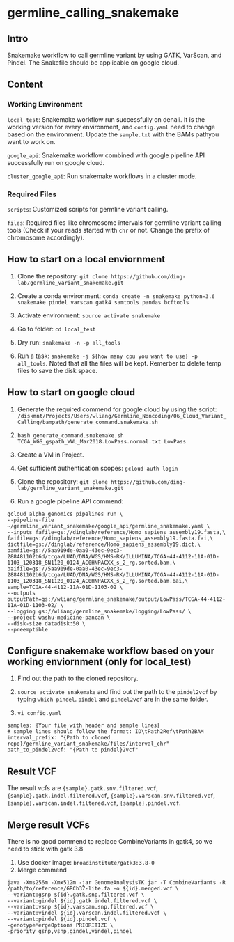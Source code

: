 # germline_calling_snakemake

## Intro

Snakemake workflow to call germline variant by using GATK, VarScan, and Pindel. The Snakefile should be applicable on google cloud.


## Content

### Working Environment

`local_test`: Snakemake workflow run successfully on denali. It is the working version for every environment, and `config.yaml` need to change based on the environment. Update the `sample.txt` with the BAMs pathyou want to work on.

`google_api`: Snakemake workflow combined with google pipeline API successfully run on google cloud. 

`cluster_google_api`: Run snakemake workflows in a cluster mode.

### Required Files

`scripts`: Customized scripts for germline variant calling. 

`files`: Required files like chromosome intervals for germline variant calling tools (Check if your reads started with `chr` or not. Change the prefix of chromosome accordingly).

## How to start on a local enviornment

1. Clone the repository: `git clone https://github.com/ding-lab/germline_variant_snakemake.git`

2. Create a conda environment: `conda create -n snakemake python=3.6 snakemake pindel varscan gatk4 samtools pandas bcftools`

3. Activate environment: `source activate snakemake`

4. Go to folder: `cd local_test`

5. Dry run: `snakemake -n -p all_tools`

6. Run a task: `snakemake -j ${how many cpu you want to use} -p all_tools`. Noted that all the files will be kept. Remerber to delete temp files to save the disk space.

## How to start on google cloud

1. Generate the required commend for google cloud by using the script: `/diskmnt/Projects/Users/wliang/Germline_Noncoding/06_Cloud_Variant_Calling/bampath/generate_command.snakemake.sh`

2. `bash generate_command.snakemake.sh TCGA_WGS_gspath_WWL_Mar2018.LowPass.normal.txt LowPass`

3. Create a VM in Project.

4. Get sufficient authentication scopes: `gcloud auth login`

5. Clone the repository: `git clone https://github.com/ding-lab/germline_variant_snakemake.git`

6. Run a google pipeline API commend: 
```
gcloud alpha genomics pipelines run \
--pipeline-file ~/germline_variant_snakemake/google_api/germline_snakemake.yaml \
--inputs fafile=gs://dinglab/reference/Homo_sapiens_assembly19.fasta,\
faifile=gs://dinglab/reference/Homo_sapiens_assembly19.fasta.fai,\
dictfile=gs://dinglab/reference/Homo_sapiens_assembly19.dict,\
bamfile=gs://5aa919de-0aa0-43ec-9ec3-288481102b6d/tcga/LUAD/DNA/WGS/HMS-RK/ILLUMINA/TCGA-44-4112-11A-01D-1103_120318_SN1120_0124_AC0HNPACXX_s_2_rg.sorted.bam,\
baifile=gs://5aa919de-0aa0-43ec-9ec3-288481102b6d/tcga/LUAD/DNA/WGS/HMS-RK/ILLUMINA/TCGA-44-4112-11A-01D-1103_120318_SN1120_0124_AC0HNPACXX_s_2_rg.sorted.bam.bai,\
sample=TCGA-44-4112-11A-01D-1103-02 \
--outputs outputPath=gs://wliang/germline_snakemake/output/LowPass/TCGA-44-4112-11A-01D-1103-02/ \
--logging gs://wliang/germline_snakemake/logging/LowPass/ \
--project washu-medicine-pancan \
--disk-size datadisk:50 \
--preemptible
```

## Configure snakemake workflow based on your working enviornment (only for local_test)

1. Find out the path to the cloned repository.

2. `source activate snakemake` and find out the path to the `pindel2vcf` by typing `which pindel`. `pindel` and `pindel2vcf` are in the same folder.

3. `vi config.yaml`

```
samples: {Your file with header and sample lines} 
# sample lines should follow the format: ID\tPath2Ref\tPath2BAM
interval_prefix: "{Path to cloned repo}/germline_variant_snakemake/files/interval_chr"
path_to_pindel2vcf: "{Path to pindel}2vcf"
```

## Result VCF
The result vcfs are `{sample}.gatk.snv.filtered.vcf`, `{sample}.gatk.indel.filtered.vcf`, `{sample}.varscan.snv.filtered.vcf`, `{sample}.varscan.indel.filtered.vcf`, `{sample}.pindel.vcf`.

## Merge result VCFs 
There is no good commend to replace CombineVariants in gatk4, so we need to stick with gatk 3.8
1. Use docker image: `broadinstitute/gatk3:3.8-0`
2. Merge commend

```
java -Xms256m -Xmx512m -jar GenomeAnalysisTK.jar -T CombineVariants -R /path/to/reference/GRCh37-lite.fa -o ${id}.merged.vcf \
--variant:gsnp ${id}.gatk.snp.filtered.vcf \
--variant:gindel ${id}.gatk.indel.filtered.vcf \
--variant:vsnp ${id}.varscan.snp.filtered.vcf \
--variant:vindel ${id}.varscan.indel.filtered.vcf \
--variant:pindel ${id}.pindel.vcf \
-genotypeMergeOptions PRIORITIZE \
-priority gsnp,vsnp,gindel,vindel,pindel
```
